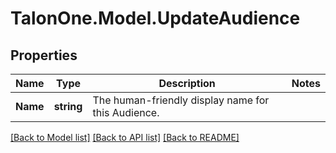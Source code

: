 
# TalonOne.Model.UpdateAudience

## Properties

Name | Type | Description | Notes
------------ | ------------- | ------------- | -------------
**Name** | **string** | The human-friendly display name for this Audience. | 

[[Back to Model list]](../README.md#documentation-for-models)
[[Back to API list]](../README.md#documentation-for-api-endpoints)
[[Back to README]](../README.md)

